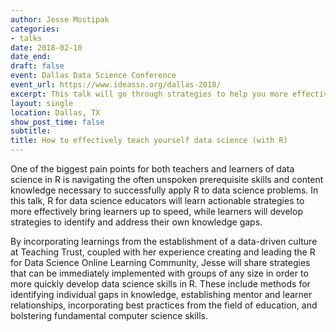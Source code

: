 ```yaml
---
author: Jesse Mostipak
categories:
- talks
date: 2018-02-10
date_end: 
draft: false
event: Dallas Data Science Conference
event_url: https://www.ideassn.org/dallas-2018/
excerpt: This talk will go through strategies to help you more effectively teach yourself data science (with R)
layout: single
location: Dallas, TX
show_post_time: false
subtitle: 
title: How to effectively teach yourself data science (with R)
---
```


One of the biggest pain points for both teachers and learners of data science in R is navigating the often unspoken prerequisite skills and content knowledge necessary to successfully apply R to data science problems. In this talk, R for data science educators will learn actionable strategies to more effectively bring learners up to speed, while learners will develop strategies to identify and address their own knowledge gaps. 

By incorporating learnings from the establishment of a data-driven culture at Teaching Trust, coupled with her experience creating and leading the R for Data Science Online Learning Community, Jesse will share strategies that can be immediately implemented with groups of any size in order to more quickly develop data science skills in R. These include methods for identifying individual gaps in knowledge, establishing mentor and learner relationships, incorporating best practices from the field of education, and bolstering fundamental computer science skills.
